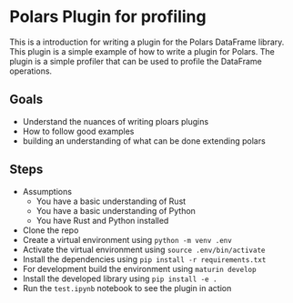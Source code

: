 # Polars Plugin for profiling

This is a introduction for writing a plugin for the Polars DataFrame library. This plugin is a simple example of how to write a plugin for Polars. The plugin is a simple profiler that can be used to profile the DataFrame operations.

## Goals

- Understand the nuances of writing ploars plugins
- How to follow good examples
- building an understanding of what can be done extending polars
  
## Steps

- Assumptions 
  - You have a basic understanding of Rust
  - You have a basic understanding of Python
  - You have Rust and Python installed
- Clone the repo
- Create a virtual environment using `python -m venv .env`
- Activate the virtual environment using `source .env/bin/activate`
- Install the dependencies using `pip install -r requirements.txt`
- For development build the environment using `maturin develop`
- Install the developed library using `pip install -e .`
- Run the `test.ipynb` notebook to see the plugin in action

